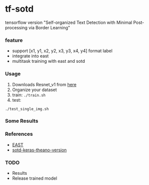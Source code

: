 # tf-sotd
tensorflow version "Self-organized Text Detection with Minimal Post-processing via Border Learning"

### feature
- support [x1, y1, x2, y2, x3, y3, x4, y4] format label
- integrate into east
- multitask training with east and sotd

### Usage

1. Downloads Resnet_v1 from [here](http://download.tensorflow.org/models/resnet_v1_50_2016_08_28.tar.gz)
2. Organize your dataset
3. train:
`./train.sh`
4. test:
```
./test_single_img.sh
```

### Some Results

### References
- [EAST](https://github.com/argman/EAST)
- [sotd-keras-theano-version](https://gitlab.com/rex-yue-wu/ISI-PPT-Text-Detector)

### TODO
- Results
- Release trained model

